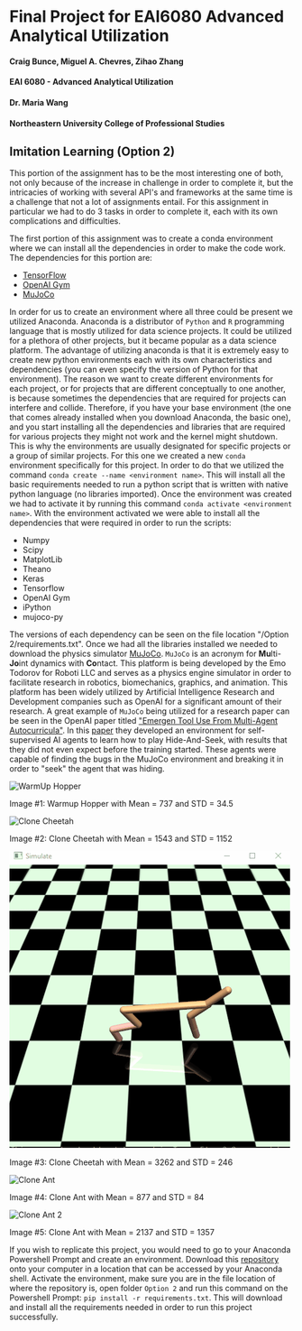 # Final Project for EAI6080 Advanced Analytical Utilization
#### Craig Bunce, Miguel A. Chevres, Zihao Zhang 
#### EAI 6080 - Advanced Analytical Utilization
#### Dr. Maria Wang
#### Northeastern University College of Professional Studies

## Imitation Learning (Option 2)

This portion of the assignment has to be the most interesting one of both, not only because of the increase 
in challenge in order to complete it, but the intricacies of working with several API's and frameworks at the same time
is a challenge that not a lot of assignments entail.  For this assignment in particular we had to do 3 tasks in order to 
complete it, each with its own complications and difficulties.  


The first portion of this assignment was to create a conda environment where we can install all the dependencies in order
to make the code work.  The dependencies for this portion are: 
* [TensorFlow](https://www.tensorflow.org/install)
* [OpenAI Gym](https://gym.openai.com/docs/)
* [MuJoCo](http://mujoco.org/)

In order for us to create an environment where all three could be present we utilized Anaconda.  Anaconda is a distributor
of `Python` and `R` programming language that is mostly utilized for data science projects.  It could be utilized for a plethora
of other projects, but it became popular as a data science platform.  The advantage of utilizing anaconda is that it is extremely
easy to create new python environments each with its own characteristics and dependencies (you can even specify the version of 
Python for that environment).  The reason we want to create different environments for each project, or for projects that are 
different conceptually to one another, is because sometimes the dependencies that are required for projects can interfere and collide. 
Therefore, if you have your base environment (the one that comes already installed when you download Anaconda, the basic one), and you 
start installing all the dependencies and libraries that are required for various projects they might not work and the kernel might 
shutdown.  This is why the environments are usually designated for specific projects or a group of similar projects.  For this one we 
created a new `conda` environment specifically for this project.  In order to do that we utilized the command `conda create --name
<environment name>`.  This will install all the basic requirements needed to run a python script that is written with native python language
(no libraries imported).  Once the environment was created we had to activate it by running this command `conda activate <environment name>`. 
With the environment activated we were able to install all the dependencies that were required in order to run the scripts: 
* Numpy 
* Scipy
* MatplotLib
* Theano
* Keras
* Tensorflow
* OpenAI Gym
* iPython
* mujoco-py

The versions of each dependency can be seen on the file location "/Option 2/requirements.txt".  Once we had all the libraries installed
we needed to download the physics simulator [MuJoCo](http://mujoco.org/).  `MuJoCo` is an acronym for **Mu**lti-**Jo**int dynamics with **Co**ntact. 
This platform is being developed by the Emo Todorov for Roboti LLC and serves as a physics engine simulator in order to facilitate research 
in robotics, biomechanics, graphics, and animation.  This platform has been widely utilized by Artificial Intelligence Research and Development 
companies such as OpenAI for a significant amount of their research.  A great example of `MuJoCo` being utilized for a research paper can be seen in 
the OpenAI paper titled ["Emergen Tool Use From Multi-Agent Autocurricula"](https://arxiv.org/abs/1909.07528). In this [paper](https://openai.com/blog/emergent-tool-use/)
they developed an environment for self-supervised AI agents to learn how to play Hide-And-Seek, with results that they did not even expect 
before the training started.  These agents were capable of finding the bugs in the MuJoCo environment and breaking it in order to "seek" 
the agent that was hiding.

![WarmUp Hopper](./Option%202/Warmup%20Hopper%20mean=737%20std=34.5.gif "Warmup Hopper Mean = 737")


Image #1: Warmup Hopper with Mean = 737 and STD = 34.5

![Clone Cheetah](./Option%202/Clone%20Cheetah%20mean=1543%20std=%201152.gif "Clone Cheetah Mean = 1543")


Image #2: Clone Cheetah with Mean = 1543 and STD = 1152

![Clone Cheetah 2](./Option%202/Clone%20Cheetah%20mean=3262%20std=246.gif "Clone Cheetah Mean=3262")


Image #3: Clone Cheetah with Mean = 3262 and STD = 246

![Clone Ant](./Option%202/Clone%20Ant%20mean=877%20std=84.gif "Clone Ant Mean = 877")


Image #4: Clone Ant with Mean = 877 and STD = 84

![Clone Ant 2](./Option%202/Clone%20Ant%20mean=2137%20std=%201357.gif "Clone Ant Mean = 2137")


Image #5: Clone Ant with Mean = 2137 and STD = 1357

If you wish to replicate this project, you would need to go to your Anaconda Powershell Prompt and create an environment.  Download this
[repository](https://github.com/chevres11/EAI6080_FinalProject) onto your computer in a location that can be accessed by your Anaconda shell.  Activate the environment, make sure you are in the file
location of where the repository is, open folder `Option 2` and run this command on the Powershell Prompt: `pip install -r requirements.txt`. 
This will download and install all the requirements needed in order to run this project successfully.




